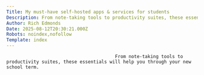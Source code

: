 ```yaml
---
Title: My must-have self-hosted apps & services for students
Description: From note-taking tools to productivity suites, these essentials will help you through your new school term....
Author: Rich Edmonds
Date: 2025-08-12T20:30:21.000Z
Robots: noindex,nofollow
Template: index
---
```


                                            From note-taking tools to productivity suites, these essentials will help you through your new school term.
                                        